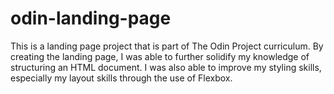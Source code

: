 # odin-landing-page

This is a landing page project that is part of The Odin Project curriculum. By creating the landing page, I was able to further solidify my knowledge of structuring an HTML document. I was also able to improve my styling skills, especially my layout skills through the use of Flexbox.
